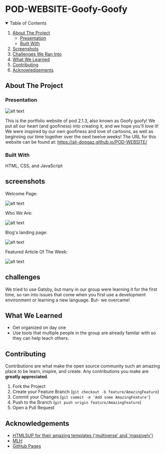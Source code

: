 # POD-WEBSITE-Goofy-Goofy

<!-- TABLE OF CONTENTS -->
<details open="open">
  <summary>Table of Contents</summary>
  <ol>
    <li>
      <a href="#about-the-project">About The Project</a>
      <ul>
        <li><a href="#presentation">Presentation</a></li>
        <li><a href="#built-with">Built With</a></li>
      </ul>
    </li>
    <li><a href="#screenshots">Screenshots</a></li>
    <li><a href="#challenges">Challenges We Ran Into</a></li>
    <li><a href="#what-we-learned">What We Learned</a></li>
    <li><a href="#contributing">Contributing</a></li>
    <li><a href="#acknowledgements">Acknowledgements</a></li>
  </ol>
</details>


<!-- ABOUT THE PROJECT -->
## About The Project

### Presentation
![alt text](https://upload.wikimedia.org/wikipedia/commons/d/dc/Portfolio.hu_full_logo.png)

This is the portfolio website of pod 2.1.3, also known as Goofy goofy! We put all our heart (and goofiness) into creating it, and we hope you'll love it! We were inspired by our own goofiness and love of cartoons, as well as beginning our time together over the next twelve weeks!
The URL for this website can be found at: https://ali-doggaz.github.io/POD-WEBSITE/ 

### Built With
HTML, CSS, and JavaScript

<!-- Screenshots -->
## screenshots

Welcome Page:

![alt text](https://github.com/Ali-Doggaz/POD-WEBSITE/tree/main/images/Readme/01.png?raw=true)

Who We Are:

![alt text](https://github.com/Ali-Doggaz/POD-WEBSITE/tree/main/images/Readme/02.png?raw=true)

Blog's landing page:

![alt text](https://github.com/Ali-Doggaz/POD-WEBSITE/tree/main/images/Readme/03.png?raw=true)

Featured Article Of The Week:

![alt text](https://github.com/Ali-Doggaz/POD-WEBSITE/tree/main/images/Readme/04.png?raw=true)

<!-- challenges -->
## challenges
We tried to use Gatsby, but many in our group were learning it for the first time, so ran into issues that come when you first use a development environment or learning a new language. But- we overcame!

<!-- WHAT WE LEARNED -->
## What We Learned

- Get organized on day one
- Use tools that multiple people in the group are already familar with so they can help teach others.


<!-- CONTRIBUTING -->
## Contributing

Contributions are what make the open source community such an amazing place to be learn, inspire, and create. Any contributions you make are **greatly appreciated**.

1. Fork the Project
2. Create your Feature Branch (`git checkout -b feature/AmazingFeature`)
3. Commit your Changes (`git commit -m 'Add some AmazingFeature'`)
4. Push to the Branch (`git push origin feature/AmazingFeature`)
5. Open a Pull Request

<!-- ACKNOWLEDGEMENTS -->
## Acknowledgements
* [HTML5UP for their amazing templates ('multiverse' and 'massively')](https://html5up.net/)
* [MLH](https://mlh.io/)
* [GitHub Pages](https://pages.github.com)

